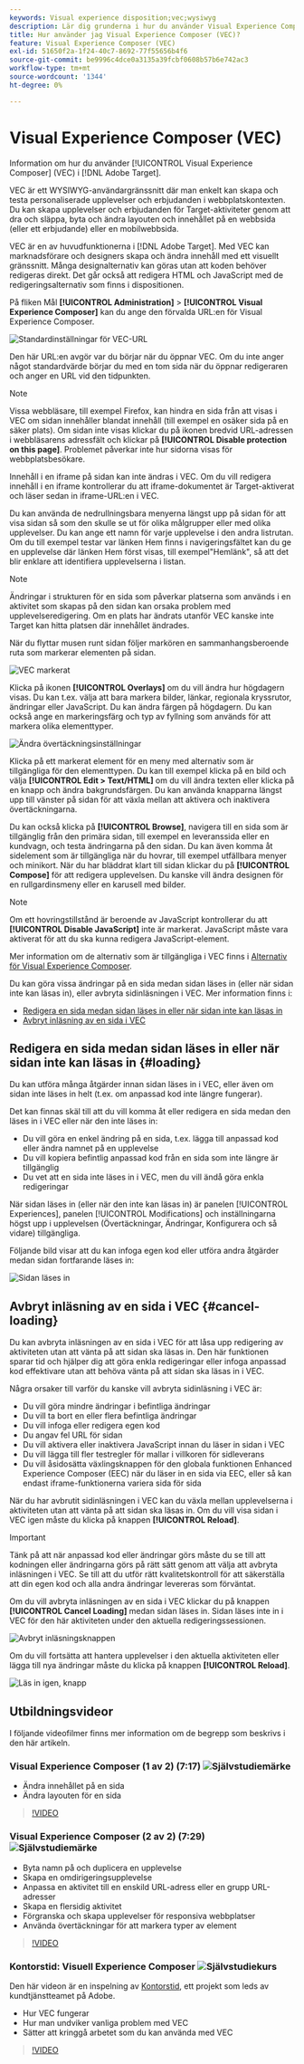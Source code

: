 ```yaml
---
keywords: Visual experience disposition;vec;wysiwyg
description: Lär dig grunderna i hur du använder Visual Experience Composer (VEC) i Adobe Target. VEC är en WYSIWYG-editor där ni enkelt kan skapa personaliserade upplevelser.
title: Hur använder jag Visual Experience Composer (VEC)?
feature: Visual Experience Composer (VEC)
exl-id: 51650f2a-1f24-40c7-8692-77f55656b4f6
source-git-commit: be9996c4dce0a3135a39fcbf0608b57b6e742ac3
workflow-type: tm+mt
source-wordcount: '1344'
ht-degree: 0%

---
```


# Visual Experience Composer (VEC)

Information om hur du använder [!UICONTROL Visual Experience Composer] (VEC) i [!DNL Adobe Target].

VEC är ett WYSIWYG-användargränssnitt där man enkelt kan skapa och testa personaliserade upplevelser och erbjudanden i webbplatskontexten. Du kan skapa upplevelser och erbjudanden för Target-aktiviteter genom att dra och släppa, byta och ändra layouten och innehållet på en webbsida (eller ett erbjudande) eller en mobilwebbsida.

VEC är en av huvudfunktionerna i [!DNL Adobe Target]. Med VEC kan marknadsförare och designers skapa och ändra innehåll med ett visuellt gränssnitt. Många designalternativ kan göras utan att koden behöver redigeras direkt. Det går också att redigera HTML och JavaScript med de redigeringsalternativ som finns i dispositionen.

På fliken Mål **[!UICONTROL Administration]** > **[!UICONTROL Visual Experience Composer]** kan du ange den förvalda URL:en för Visual Experience Composer.

![Standardinställningar för VEC-URL](/help/main/c-experiences/c-visual-experience-composer/assets/pref-default-url-new.png)

Den här URL:en avgör var du börjar när du öppnar VEC. Om du inte anger något standardvärde börjar du med en tom sida när du öppnar redigeraren och anger en URL vid den tidpunkten.

>[!NOTE]
>
>Vissa webbläsare, till exempel Firefox, kan hindra en sida från att visas i VEC om sidan innehåller blandat innehåll (till exempel en osäker sida på en säker plats). Om sidan inte visas klickar du på ikonen bredvid URL-adressen i webbläsarens adressfält och klickar på **[!UICONTROL Disable protection on this page]**. Problemet påverkar inte hur sidorna visas för webbplatsbesökare.

Innehåll i en iframe på sidan kan inte ändras i VEC. Om du vill redigera innehåll i en iframe kontrollerar du att iframe-dokumentet är Target-aktiverat och läser sedan in iframe-URL:en i VEC.

Du kan använda de nedrullningsbara menyerna längst upp på sidan för att visa sidan så som den skulle se ut för olika målgrupper eller med olika upplevelser. Du kan ange ett namn för varje upplevelse i den andra listrutan. Om du till exempel testar var länken Hem finns i navigeringsfältet kan du ge en upplevelse där länken Hem först visas, till exempel&quot;Hemlänk&quot;, så att det blir enklare att identifiera upplevelserna i listan.

>[!NOTE]
>
>Ändringar i strukturen för en sida som påverkar platserna som används i en aktivitet som skapas på den sidan kan orsaka problem med upplevelseredigering. Om en plats har ändrats utanför VEC kanske inte Target kan hitta platsen där innehållet ändrades.

När du flyttar musen runt sidan följer markören en sammanhangsberoende ruta som markerar elementen på sidan.

![VEC markerat](/help/main/c-experiences/c-visual-experience-composer/assets/vec-highlight-new.png)

Klicka på ikonen **[!UICONTROL Overlays]** om du vill ändra hur högdagern visas. Du kan t.ex. välja att bara markera bilder, länkar, regionala kryssrutor, ändringar eller JavaScript. Du kan ändra färgen på högdagern. Du kan också ange en markeringsfärg och typ av fyllning som används för att markera olika elementtyper.

![Ändra övertäckningsinställningar](/help/main/c-experiences/c-visual-experience-composer/assets/change-overlay.png)

Klicka på ett markerat element för en meny med alternativ som är tillgängliga för den elementtypen. Du kan till exempel klicka på en bild och välja **[!UICONTROL Edit > Text/HTML]** om du vill ändra texten eller klicka på en knapp och ändra bakgrundsfärgen. Du kan använda knapparna längst upp till vänster på sidan för att växla mellan att aktivera och inaktivera övertäckningarna.

Du kan också klicka på **[!UICONTROL Browse]**, navigera till en sida som är tillgänglig från den primära sidan, till exempel en leveranssida eller en kundvagn, och testa ändringarna på den sidan. Du kan även komma åt sidelement som är tillgängliga när du hovrar, till exempel utfällbara menyer och minikort. När du har bläddrat klart till sidan klickar du på **[!UICONTROL Compose]** för att redigera upplevelsen. Du kanske vill ändra designen för en rullgardinsmeny eller en karusell med bilder.

>[!NOTE]
>
>Om ett hovringstillstånd är beroende av JavaScript kontrollerar du att **[!UICONTROL Disable JavaScript]** inte är markerat. JavaScript måste vara aktiverat för att du ska kunna redigera JavaScript-element.

Mer information om de alternativ som är tillgängliga i VEC finns i [Alternativ för Visual Experience Composer](/help/main/c-experiences/c-visual-experience-composer/viztarget-options.md#reference_3BD1BEEAFA584A749ED2D08F14732E81).

Du kan göra vissa ändringar på en sida medan sidan läses in (eller när sidan inte kan läsas in), eller avbryta sidinläsningen i VEC. Mer information finns i:

* [Redigera en sida medan sidan läses in eller när sidan inte kan läsas in](#loading)
* [Avbryt inläsning av en sida i VEC](#cancel-loading)

## Redigera en sida medan sidan läses in eller när sidan inte kan läsas in {#loading}

Du kan utföra många åtgärder innan sidan läses in i VEC, eller även om sidan inte läses in helt (t.ex. om anpassad kod inte längre fungerar).

Det kan finnas skäl till att du vill komma åt eller redigera en sida medan den läses in i VEC eller när den inte läses in:

* Du vill göra en enkel ändring på en sida, t.ex. lägga till anpassad kod eller ändra namnet på en upplevelse
* Du vill kopiera befintlig anpassad kod från en sida som inte längre är tillgänglig
* Du vet att en sida inte läses in i VEC, men du vill ändå göra enkla redigeringar

När sidan läses in (eller när den inte kan läsas in) är panelen [!UICONTROL Experiences], panelen [!UICONTROL Modifications] och inställningarna högst upp i upplevelsen (Övertäckningar, Ändringar, Konfigurera och så vidare) tillgängliga.

Följande bild visar att du kan infoga egen kod eller utföra andra åtgärder medan sidan fortfarande läses in:

![Sidan läses in](/help/main/c-experiences/c-visual-experience-composer/c-vec-code-editor/assets/loading-page.png)

## Avbryt inläsning av en sida i VEC {#cancel-loading}

Du kan avbryta inläsningen av en sida i VEC för att låsa upp redigering av aktiviteten utan att vänta på att sidan ska läsas in. Den här funktionen sparar tid och hjälper dig att göra enkla redigeringar eller infoga anpassad kod effektivare utan att behöva vänta på att sidan ska läsas in i VEC.

Några orsaker till varför du kanske vill avbryta sidinläsning i VEC är:

* Du vill göra mindre ändringar i befintliga ändringar
* Du vill ta bort en eller flera befintliga ändringar
* Du vill infoga eller redigera egen kod
* Du angav fel URL för sidan
* Du vill aktivera eller inaktivera JavaScript innan du läser in sidan i VEC
* Du vill lägga till fler testregler för mallar i villkoren för sidleverans
* Du vill åsidosätta växlingsknappen för den globala funktionen Enhanced Experience Composer (EEC) när du läser in en sida via EEC, eller så kan endast iframe-funktionerna variera sida för sida

När du har avbrutit sidinläsningen i VEC kan du växla mellan upplevelserna i aktiviteten utan att vänta på att sidan ska läsas in. Om du vill visa sidan i VEC igen måste du klicka på knappen **[!UICONTROL Reload]**.

>[!IMPORTANT]
>
>Tänk på att när anpassad kod eller ändringar görs måste du se till att kodningen eller ändringarna görs på rätt sätt genom att välja att avbryta inläsningen i VEC. Se till att du utför rätt kvalitetskontroll för att säkerställa att din egen kod och alla andra ändringar levereras som förväntat.

Om du vill avbryta inläsningen av en sida i VEC klickar du på knappen **[!UICONTROL Cancel Loading]** medan sidan läses in. Sidan läses inte in i VEC för den här aktiviteten under den aktuella redigeringssessionen.

![Avbryt inläsningsknappen](/help/main/c-experiences/c-visual-experience-composer/c-vec-code-editor/assets/cancel-loading.png)

Om du vill fortsätta att hantera upplevelser i den aktuella aktiviteten eller lägga till nya ändringar måste du klicka på knappen **[!UICONTROL Reload]**.

![Läs in igen, knapp](/help/main/c-experiences/c-visual-experience-composer/c-vec-code-editor/assets/reload-in-vec.png)

## Utbildningsvideor

I följande videofilmer finns mer information om de begrepp som beskrivs i den här artikeln.

### Visual Experience Composer (1 av 2) (7:17) ![Självstudiemärke](/help/main/assets/tutorial.png)

* Ändra innehållet på en sida
* Ändra layouten för en sida

>[!VIDEO](https://video.tv.adobe.com/v/17399)

### Visual Experience Composer (2 av 2) (7:29) ![Självstudiemärke](/help/main/assets/tutorial.png)

* Byta namn på och duplicera en upplevelse
* Skapa en omdirigeringsupplevelse
* Anpassa en aktivitet till en enskild URL-adress eller en grupp URL-adresser
* Skapa en flersidig aktivitet
* Förgranska och skapa upplevelser för responsiva webbplatser
* Använda övertäckningar för att markera typer av element

>[!VIDEO](https://video.tv.adobe.com/v/17401)

### Kontorstid: Visuell Experience Composer ![Självstudiekurs](/help/main/assets/tutorial.png)

Den här videon är en inspelning av [Kontorstid](/help/main/cmp-resources-and-contact-information.md#concept_58EA30379D3B48C4848BA2A8C464A5B7), ett projekt som leds av kundtjänstteamet på Adobe.

* Hur VEC fungerar
* Hur man undviker vanliga problem med VEC
* Sätter att kringgå arbetet som du kan använda med VEC

>[!VIDEO](https://video.tv.adobe.com/v/20784/)
